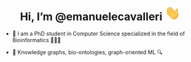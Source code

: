 <h1 align="center"> Hi, I’m @emanuelecavalleri <img src="https://raw.githubusercontent.com/ABSphreak/ABSphreak/master/gifs/Hi.gif" width="40px" height="40px" /></h1>

- 👀 I am a PhD student in Computer Science specialized in the field of Bioinformatics 🧬💊🌱 

- 🔎 Knowledge graphs, bio-ontologies, graph-oriented ML 🔍
<!---
- 🔎 Knowledge graphs, bio-ontologies, ML, molecular docking and dynamics simulations 🔍

emanuelecavalleri/emanuelecavalleri is a ✨ special ✨ repository because its `README.md` (this file) appears on your GitHub profile.
You can click the Preview link to take a look at your changes.
--->
